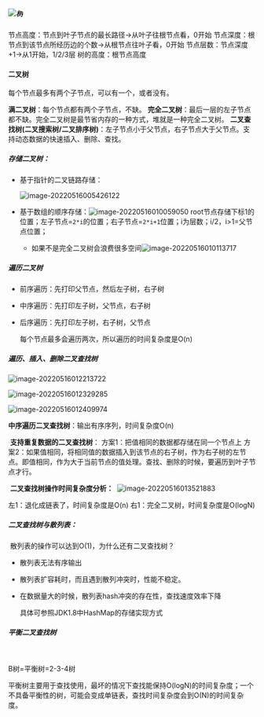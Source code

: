 ##### ![树](树.assets/image-20220516003926428.png)

节点高度：节点到叶子节点的最长路径->从叶子往根节点看，0开始
节点深度：根节点到该节点所经历边的个数->从根节点往叶子看，0开始
节点层数：节点深度+1->从1开始，1/2/3层
树的高度：根节点高度

#### 二叉树 

每个节点最多有两个子节点，可以有一个，或者没有。

**满二叉树**：每个节点都有两个子节点，不缺。
**完全二叉树**：最后一层的左子节点都不缺。完全二叉树是最节省内存的一种方式，堆就是一种完全二叉树。
**二叉查找树(二叉搜索树/二叉排序树)**：左子节点小于父节点，右子节点大于父节点。支持动态数据的快速插入、删除、查找。

##### **存储二叉树：**

* 基于指针的二叉链路存储：

  ![image-20220516005426122](树.assets/image-20220516005426122.png)

* 基于数组的顺序存储：![image-20220516010059050](树.assets/image-20220516010059050.png)
  root节点存储下标1的位置；左子节点=```2*i```的位置；右子节点=```2*i+1```位置；i为层数；i/2，i>1=父节点位置；

  * 如果不是完全二叉树会浪费很多空间![image-20220516010113717](树.assets/image-20220516010113717.png)

##### 遍历二叉树

* 前序遍历：先打印父节点，然后左子树，右子树

* 中序遍历：先打印左子树，父节点，右子树

* 后序遍历：先打印左子树，右子树，父节点

  每个节点最多会遍历两次，所以遍历的时间复杂度是O(n)

##### 遍历、插入、删除二叉查找树

![image-20220516012213722](树.assets/image-20220516012213722.png)

![image-20220516012329285](树.assets/image-20220516012329285.png)

![image-20220516012409974](树.assets/image-20220516012409974.png)

**中序遍历二叉查找树**：输出有序序列，时间复杂度O(n)

​	**支持重复数据的二叉查找树**：
​		方案1：把值相同的数据都存储在同一个节点上
​		方案2：如果值相同，将相同值的数据插入到该节点的右子树，作为右子树的左节点。即值相同，作为大于当前节点的值处理。查找、删除的时候，要遍历到叶子节点才行。

​	**二叉查找树操作时间复杂度分析：**
​	![image-20220516013521883](树.assets/image-20220516013521883.png)

左1：退化成链表了，时间复杂度是O(n)
右1：完全二叉树，时间复杂度是O(logN)

##### 二叉查找树与散列表：

​	散列表的操作可以达到O(1)，为什么还有二叉查找树？
 * 散列表无法有序输出

 * 散列表扩容耗时，而且遇到散列冲突时，性能不稳定。

 * 在数据量大的时候，散列表hash冲突的存在性，查找速度效率下降

   具体可参照JDK1.8中HashMap的存储实现方式

##### 平衡二叉查找树

​	









B树=平衡树=2-3-4树

平衡树主要用于查找使用，最坏的情况下查找能保持O(logN)的时间复杂度；一个不具备平衡性的树，可能会变成单链表，查找时间复杂度会到O(N)的时间复杂度。

